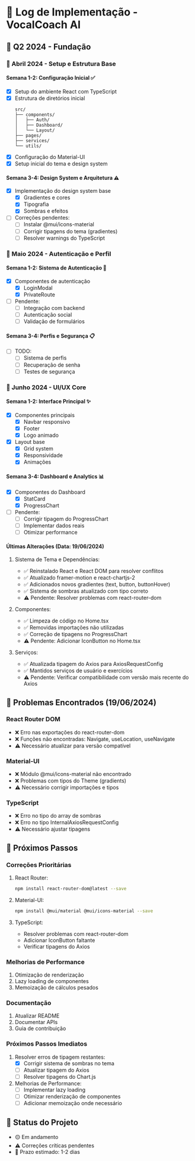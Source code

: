 # 📝 Log de Implementação - VocalCoach AI

## 🌱 Q2 2024 - Fundação

### 📅 Abril 2024 - Setup e Estrutura Base

#### Semana 1-2: Configuração Inicial ✅
- [x] Setup do ambiente React com TypeScript
- [x] Estrutura de diretórios inicial
  ```
  src/
  ├── components/
  │   ├── Auth/
  │   ├── Dashboard/
  │   └── Layout/
  ├── pages/
  ├── services/
  └── utils/
  ```
- [x] Configuração do Material-UI
- [x] Setup inicial do tema e design system

#### Semana 3-4: Design System e Arquitetura ⚠️
- [x] Implementação do design system base
  - [x] Gradientes e cores
  - [x] Tipografia
  - [x] Sombras e efeitos
- [ ] Correções pendentes:
  - [ ] Instalar @mui/icons-material
  - [ ] Corrigir tipagens do tema (gradientes)
  - [ ] Resolver warnings do TypeScript

### 📅 Maio 2024 - Autenticação e Perfil

#### Semana 1-2: Sistema de Autenticação 🔄
- [x] Componentes de autenticação
  - [x] LoginModal
  - [x] PrivateRoute
- [ ] Pendente:
  - [ ] Integração com backend
  - [ ] Autenticação social
  - [ ] Validação de formulários

#### Semana 3-4: Perfis e Segurança 📋
- [ ] TODO:
  - [ ] Sistema de perfis
  - [ ] Recuperação de senha
  - [ ] Testes de segurança

### 📅 Junho 2024 - UI/UX Core

#### Semana 1-2: Interface Principal ✨
- [x] Componentes principais
  - [x] Navbar responsivo
  - [x] Footer
  - [x] Logo animado
- [x] Layout base
  - [x] Grid system
  - [x] Responsividade
  - [x] Animações

#### Semana 3-4: Dashboard e Analytics 📊
- [x] Componentes do Dashboard
  - [x] StatCard
  - [x] ProgressChart
- [ ] Pendente:
  - [ ] Corrigir tipagem do ProgressChart
  - [ ] Implementar dados reais
  - [ ] Otimizar performance

#### Últimas Alterações (Data: 19/06/2024)
1. Sistema de Tema e Dependências:
   - ✅ Reinstalado React e React DOM para resolver conflitos
   - ✅ Atualizado framer-motion e react-chartjs-2
   - ✅ Adicionados novos gradientes (text, button, buttonHover)
   - ✅ Sistema de sombras atualizado com tipo correto
   - ⚠️ Pendente: Resolver problemas com react-router-dom

2. Componentes:
   - ✅ Limpeza de código no Home.tsx
   - ✅ Removidas importações não utilizadas
   - ✅ Correção de tipagens no ProgressChart
   - ⚠️ Pendente: Adicionar IconButton no Home.tsx

3. Serviços:
   - ✅ Atualizada tipagem do Axios para AxiosRequestConfig
   - ✅ Mantidos serviços de usuário e exercícios
   - ⚠️ Pendente: Verificar compatibilidade com versão mais recente do Axios

## 🚨 Problemas Encontrados (19/06/2024)

### React Router DOM
- ❌ Erro nas exportações do react-router-dom
- ❌ Funções não encontradas: Navigate, useLocation, useNavigate
- ⚠️ Necessário atualizar para versão compatível

### Material-UI
- ❌ Módulo @mui/icons-material não encontrado
- ❌ Problemas com tipos do Theme (gradients)
- ⚠️ Necessário corrigir importações e tipos

### TypeScript
- ❌ Erro no tipo do array de sombras
- ❌ Erro no tipo InternalAxiosRequestConfig
- ⚠️ Necessário ajustar tipagens

## 🎯 Próximos Passos

### Correções Prioritárias
1. React Router:
   ```bash
   npm install react-router-dom@latest --save
   ```

2. Material-UI:
   ```bash
   npm install @mui/material @mui/icons-material --save
   ```

3. TypeScript:
   - Resolver problemas com react-router-dom
   - Adicionar IconButton faltante
   - Verificar tipagens do Axios

### Melhorias de Performance
1. Otimização de renderização
2. Lazy loading de componentes
3. Memoização de cálculos pesados

### Documentação
1. Atualizar README
2. Documentar APIs
3. Guia de contribuição 

### Próximos Passos Imediatos
1. Resolver erros de tipagem restantes:
   - [x] Corrigir sistema de sombras no tema
   - [ ] Atualizar tipagem do Axios
   - [ ] Resolver tipagens do Chart.js

2. Melhorias de Performance:
   - [ ] Implementar lazy loading
   - [ ] Otimizar renderização de componentes
   - [ ] Adicionar memoização onde necessário 

## 🔄 Status do Projeto
- 🟡 Em andamento
- ⚠️ Correções críticas pendentes
- 📅 Prazo estimado: 1-2 dias 